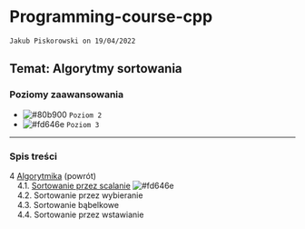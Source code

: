 # Programming-course-cpp

`Jakub Piskorowski on 19/04/2022`

## Temat: Algorytmy sortowania

### Poziomy zaawansowania

- ![#80b900](https://via.placeholder.com/15/80b900/000000?text=+) `Poziom 2`
- ![#fd646e](https://via.placeholder.com/15/fd646e/000000?text=+) `Poziom 3`

---

### Spis treści

4 [Algorytmika](../README.md) (powrót) \
&emsp;4.1. [Sortowanie przez scalanie](2-4-1-sortowanie-przez-scalanie/README.md) ![#fd646e](https://via.placeholder.com/15/fd646e/000000?text=+) \
&emsp;4.2. Sortowanie przez wybieranie \
&emsp;4.3. Sortowanie bąbelkowe \
&emsp;4.4. Sortowanie przez wstawianie
